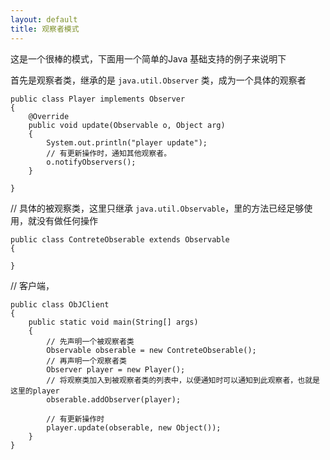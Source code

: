 ```yaml
---
layout: default
title: 观察者模式
---
```


这是一个很棒的模式，下面用一个简单的Java 基础支持的例子来说明下

首先是观察者类，继承的是 `java.util.Observer` 类，成为一个具体的观察者
```
public class Player implements Observer
{
	@Override
	public void update(Observable o, Object arg)
	{
		System.out.println("player update");
		// 有更新操作时，通知其他观察者。 
		o.notifyObservers();
	}

}
```


// 具体的被观察类，这里只继承 `java.util.Observable`，里的方法已经足够使用，就没有做任何操作
```
public class ContreteObserable extends Observable
{

}
```


// 客户端，
```
public class ObJClient
{
	public static void main(String[] args)
	{
		// 先声明一个被观察者类
		Observable obserable = new ContreteObserable();
		// 再声明一个观察者类
		Observer player = new Player();
		// 将观察类加入到被观察者类的列表中，以便通知时可以通知到此观察者，也就是这里的player
		obserable.addObserver(player);

		// 有更新操作时
		player.update(obserable, new Object());
	}
}
```


